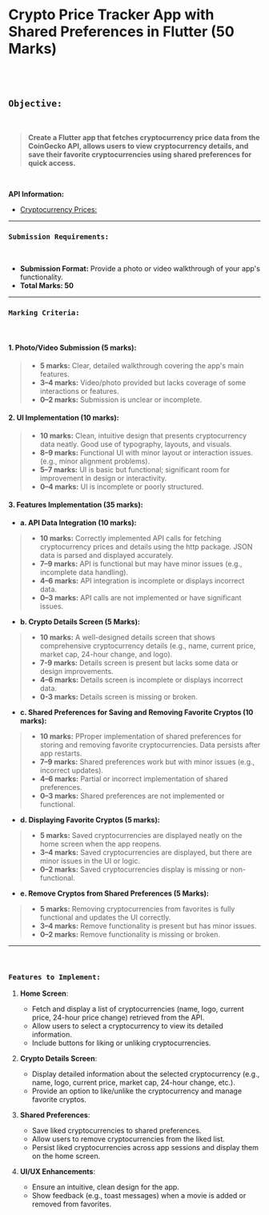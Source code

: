 # Crypto Price Tracker App with Shared Preferences in Flutter (50 Marks)

<br><br>

## `Objective:`

<br>

> **Create a Flutter app that fetches cryptocurrency price data from the CoinGecko API, allows users to view cryptocurrency details, and save their favorite cryptocurrencies using shared preferences for quick access.**

<br>

**API Information:** 
<br>

 * [Cryptocurrency Prices:](https://api.coingecko.com/api/v3/coins/markets?vs_currency=usd)

---

### `Submission Requirements:`

<br>

* **Submission Format:** Provide a photo or video walkthrough of your app's functionality.
* **Total Marks: 50**

---

### `Marking Criteria:`

<br>

#### 1. Photo/Video Submission (5 marks):

  > * **5 marks:** Clear, detailed walkthrough covering the app's main features.
  > * **3–4 marks:** Video/photo provided but lacks coverage of some interactions or features.
  > * **0–2 marks:** Submission is unclear or incomplete.

#### 2. UI Implementation (10 marks):

  > * **10 marks:** Clean, intuitive design that presents cryptocurrency data neatly. Good use of typography, layouts, and visuals.
  > * **8–9 marks:** Functional UI with minor layout or interaction issues. (e.g., minor alignment problems).
  > * **5–7 marks:** UI is basic but functional; significant room for improvement in design or interactivity.
  > * **0–4 marks:** UI is incomplete or poorly structured.

#### 3. Features Implementation (35 marks):

  -  **a. API Data Integration (10 marks):**
    
  > * **10 marks:** Correctly implemented API calls for fetching cryptocurrency prices and details using the http package. JSON data is parsed and displayed accurately.
  > * **7–9 marks:** API is functional but may have minor issues (e.g., incomplete data handling).
  > * **4–6 marks:** API integration is incomplete or displays incorrect data.
  > * **0–3 marks:** API calls are not implemented or have significant issues.
  
  - **b. Crypto Details Screen (5 Marks):**
    
  > * **10 marks:** A well-designed details screen that shows comprehensive cryptocurrency details (e.g., name, current price, market cap, 24-hour change, and logo).
  > * **7-9 marks:** Details screen is present but lacks some data or design improvements.
  > * **4–6 marks:** Details screen is incomplete or displays incorrect data.
  > * **0-3 marks:** Details screen is missing or broken.

  - **c. Shared Preferences for Saving and Removing Favorite Cryptos (10 marks):**
    
  > * **10 marks:** PProper implementation of shared preferences for storing and removing favorite cryptocurrencies. Data persists after app restarts.
  > * **7–9 marks:** Shared preferences work but with minor issues (e.g., incorrect updates).
  > * **4–6 marks:** Partial or incorrect implementation of shared preferences.
  > * **0–3 marks:** Shared preferences are not implemented or functional.

  - **d. Displaying Favorite Cryptos (5 marks):**
    
  > * **5 marks:** Saved cryptocurrencies are displayed neatly on the home screen when the app reopens.
  > * **3–4 marks:** Saved cryptocurrencies are displayed, but there are minor issues in the UI or logic.
  > * **0–2 marks:** Saved cryptocurrencies display is missing or non-functional.

   - **e. Remove Cryptos from Shared Preferences (5 Marks):**
    
  > * **5 marks:** Removing cryptocurrencies from favorites is fully functional and updates the UI correctly.
  > * **3–4 marks:** Remove functionality is present but has minor issues.
  > * **0–2 marks:** Remove functionality is missing or broken.

---

<br>

### `Features to Implement:`

  1. **Home Screen**:
     - Fetch and display a list of cryptocurrencies (name, logo, current price, 24-hour price change) retrieved from the API.
     - Allow users to select a cryptocurrency to view its detailed information.
     - Include buttons for liking or unliking cryptocurrencies.

2. **Crypto Details Screen**:
   - Display detailed information about the selected cryptocurrency (e.g., name, logo, current price, market cap, 24-hour change, etc.).
   - Provide an option to like/unlike the cryptocurrency and manage favorite cryptos.

3. **Shared Preferences**:
   - Save liked cryptocurrencies to shared preferences.
   - Allow users to remove cryptocurrencies from the liked list.
   - Persist liked cryptocurrencies across app sessions and display them on the home screen.

4. **UI/UX Enhancements**:
   - Ensure an intuitive, clean design for the app.
   - Show feedback (e.g., toast messages) when a movie is added or removed from favorites.

